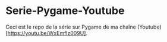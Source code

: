 # Serie-Pygame-Youtube
Ceci est le repo de la série sur Pygame de ma chaîne (Youtube)[https://youtu.be/WxEmflz009U]. 
